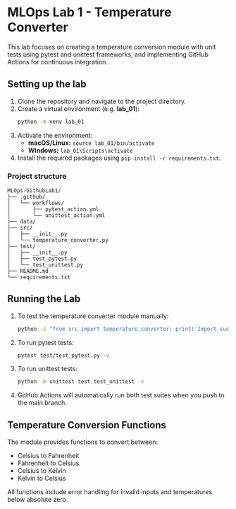 # MLOps Lab 1 - Temperature Converter

This lab focuses on creating a temperature conversion module with unit tests using pytest and unittest frameworks, and implementing GitHub Actions for continuous integration.

## Setting up the lab
1. Clone the repository and navigate to the project directory.
2. Create a virtual environment (e.g. **lab_01**):
   ```bash
   python -m venv lab_01
   ```
3. Activate the environment:
   - **macOS/Linux:** `source lab_01/bin/activate`
   - **Windows:** `lab_01\Scripts\activate`
4. Install the required packages using `pip install -r requirements.txt`.

### Project structure
```
MLOps-GithubLab1/
├── .github/
│   └── workflows/
│       ├── pytest_action.yml
│       └── unittest_action.yml
├── data/
├── src/
│   ├── __init__.py
│   └── temperature_converter.py
├── test/
│   ├── __init__.py
│   ├── test_pytest.py
│   └── test_unittest.py
├── README.md
└── requirements.txt
```

## Running the Lab
1. To test the temperature converter module manually:
   ```bash
   python -c "from src import temperature_converter; print('Import successful!')"
   ```

2. To run pytest tests:
   ```bash
   pytest test/test_pytest.py -v
   ```

3. To run unittest tests:
   ```bash
   python -m unittest test.test_unittest -v
   ```

4. GitHub Actions will automatically run both test suites when you push to the main branch.

## Temperature Conversion Functions
The module provides functions to convert between:
- Celsius to Fahrenheit
- Fahrenheit to Celsius  
- Celsius to Kelvin
- Kelvin to Celsius

All functions include error handling for invalid inputs and temperatures below absolute zero.

